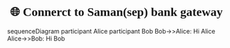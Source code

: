 <h1 align="center" style="font-family:'tahoma';" >
🌐 Connerct to Saman(sep) bank gateway
</h1>

sequenceDiagram
    participant Alice
    participant Bob
    Bob->>Alice: Hi Alice
    Alice->>Bob: Hi Bob
